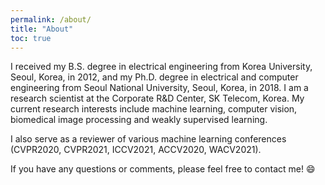 ```yaml
---
permalink: /about/
title: "About"
toc: true
---
```


I received my B.S. degree in electrical engineering from Korea University, Seoul, Korea, in 2012, and my Ph.D. degree in electrical and computer engineering from Seoul National University, Seoul, Korea, in 2018. I am a research scientist at the Corporate R&D Center, SK Telecom, Korea. My current research interests include machine learning, computer vision, biomedical image processing and weakly supervised learning.

I also serve as a reviewer of various machine learning conferences (CVPR2020, CVPR2021, ICCV2021, ACCV2020, WACV2021).

If you have any questions or comments, please feel free to contact me! :smile: